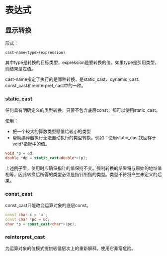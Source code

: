 # 表达式

## 显示转换

形式：

`cast-name<type>(expression)`

其中type是转换的目标类型，expression是要转换的值。如果type是引用类型，则结果是左值。

cast-name指定了执行的是哪种转换，是static_cast、dynamic_cast、const_cast和reinterpret_cast中的一种。

### static_cast

任何具有明确定义的类型转换，只要不包含底层const，都可以使用static_cast。

使用：

- 把一个较大的算数类型赋值给较小的类型
- 帮助编译器执行无法自动执行的类型转换。例如：使用static_cast找回存于void*指针中的值。

```cpp
void *p = &d;
double *dp = static_cast<double*>(p);
```

上述例子里，使用时应确保指针的值保持不变。强制转换的结果将与原始的地址值相等，因此转换后所得的类型必须是指针所指的类型。类型不符将产生未定义的后果。

### const_cast

const_cast只能改变运算对象的底层const。

```cpp
const char c = 'a';
const char *pc = &c;
char *p = const_cast<char*>(pc);
```

### reinterpret_cast

为运算对象的位模式提供较低层次上的重新解释。使用它非常危险。